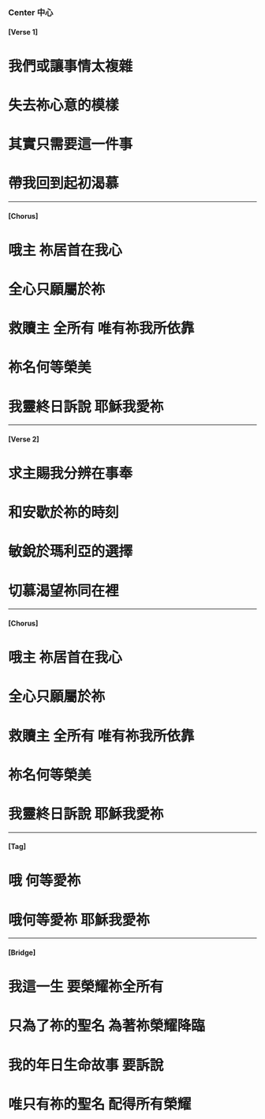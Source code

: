 ###  Center 中心
#### [Verse 1]
# 我們或讓事情太複雜
# 失去祢心意的模樣
# 其實只需要這一件事
# 帶我回到起初渴慕

---

#### [Chorus]
# 哦主 祢居首在我心 
# 全心只願屬於祢
# 救贖主 全所有 唯有祢我所依靠
# 祢名何等榮美
# 我靈終日訴說 耶穌我愛祢

---

#### [Verse 2]
# 求主賜我分辨在事奉
# 和安歇於祢的時刻
# 敏銳於瑪利亞的選擇
# 切慕渴望祢同在裡
 
---

#### [Chorus]
# 哦主 祢居首在我心 
# 全心只願屬於祢
# 救贖主 全所有 唯有祢我所依靠
# 祢名何等榮美
# 我靈終日訴說 耶穌我愛祢

---

#### [Tag]
# 哦 何等愛祢
# 哦何等愛祢 耶穌我愛祢
 
---

#### [Bridge]
# 我這一生 要榮耀祢全所有 
# 只為了祢的聖名 為著祢榮耀降臨
# 我的年日生命故事 要訴說
# 唯只有祢的聖名 配得所有榮耀
 
